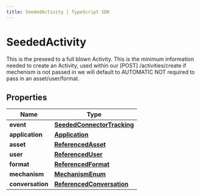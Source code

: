 ```yaml
---
title: SeededActivity | TypeScript SDK
---
```



# SeededActivity

This is the preseed to a full blown Activity.  This is the minimum information needed to create an Activity, used within our [POST] /activities/create  if mechenism is not passed in we will default to AUTOMATIC  NOT required to pass in an asset/user/format.

## Properties

Name | Type
------------ | -------------
**event** | [**SeededConnectorTracking**](SeededConnectorTracking)
**application** | [**Application**](Application)
**asset** | [**ReferencedAsset**](ReferencedAsset)
**user** | [**ReferencedUser**](ReferencedUser)
**format** | [**ReferencedFormat**](ReferencedFormat)
**mechanism** | [**MechanismEnum**](MechanismEnum)
**conversation** | [**ReferencedConversation**](ReferencedConversation)


